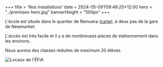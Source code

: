 +++
title = 'Nos installations'
date = 2024-05-09T09:48:20+12:00
hero = "../premises-hero.jpg"
bannerHeight = "500px"
+++

L'école est située dans le quartier de Remuera ([carte](https://maps.app.goo.gl/iRTgtRV3pyQCjkkE7)), à deux pas de la gare de Newmarket.

L'accès est très facile et il y a de nombreuses places de stationnement dans les environs.

Nous aurons des classes réduites de maximum 20 élèves.

![Locaux de l'ÉFIA](../premises.jpg "Locaux de l'ÉFIA")
